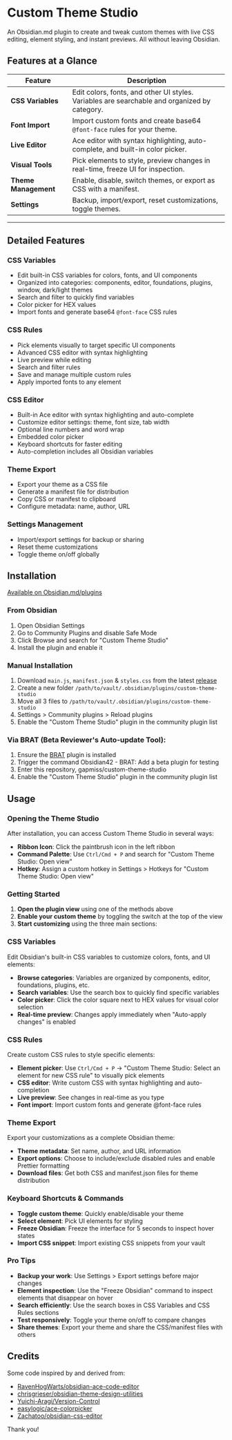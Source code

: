 # Custom Theme Studio

An Obsidian.md plugin to create and tweak custom themes with live CSS editing, element styling, and instant previews. All without leaving Obsidian.

## Features at a Glance

| Feature              | Description                                                                                  |
| -------------------- | -------------------------------------------------------------------------------------------- |
| **CSS Variables**    | Edit colors, fonts, and other UI styles. Variables are searchable and organized by category. |
| **Font Import**      | Import custom fonts and create base64 `@font-face` rules for your theme.                     |
| **Live Editor**      | Ace editor with syntax highlighting, auto-complete, and built-in color picker.               |
| **Visual Tools**     | Pick elements to style, preview changes in real-time, freeze UI for inspection.              |
| **Theme Management** | Enable, disable, switch themes, or export as CSS with a manifest.                            |
| **Settings**         | Backup, import/export, reset customizations, toggle themes.                                  |

---

## Detailed Features

### CSS Variables

- Edit built-in CSS variables for colors, fonts, and UI components
- Organized into categories: components, editor, foundations, plugins, window, dark/light themes
- Search and filter to quickly find variables
- Color picker for HEX values
- Import fonts and generate base64 `@font-face` CSS rules

### CSS Rules

- Pick elements visually to target specific UI components
- Advanced CSS editor with syntax highlighting
- Live preview while editing
- Search and filter rules
- Save and manage multiple custom rules
- Apply imported fonts to any element

### CSS Editor

- Built-in Ace editor with syntax highlighting and auto-complete
- Customize editor settings: theme, font size, tab width
- Optional line numbers and word wrap
- Embedded color picker
- Keyboard shortcuts for faster editing
- Auto-completion includes all Obsidian variables

### Theme Export

- Export your theme as a CSS file
- Generate a manifest file for distribution
- Copy CSS or manifest to clipboard
- Configure metadata: name, author, URL

### Settings Management

- Import/export settings for backup or sharing
- Reset theme customizations
- Toggle theme on/off globally

## Installation

[Available on Obsidian.md/plugins](https://obsidian.md/plugins?search=custom-theme-studio)

### From Obsidian

1. Open Obsidian Settings
2. Go to Community Plugins and disable Safe Mode
3. Click Browse and search for "Custom Theme Studio"
4. Install the plugin and enable it

### Manual Installation

1. Download `main.js`, `manifest.json` & `styles.css` from the latest [release](https://github.com/gapmiss/custom-theme-studio/releases/)
2. Create a new folder `/path/to/vault/.obsidian/plugins/custom-theme-studio`
3. Move all 3 files to `/path/to/vault/.obsidian/plugins/custom-theme-studio`
4. Settings > Community plugins > Reload plugins
5. Enable the "Custom Theme Studio" plugin in the community plugin list

### Via BRAT (Beta Reviewer's Auto-update Tool):

1. Ensure the [BRAT](https://github.com/TfTHacker/obsidian42-brat) plugin is installed
2. Trigger the command Obsidian42 - BRAT: Add a beta plugin for testing
3. Enter this repository, gapmiss/custom-theme-studio
4. Enable the "Custom Theme Studio" plugin in the community plugin list

## Usage

### Opening the Theme Studio

After installation, you can access Custom Theme Studio in several ways:

- **Ribbon Icon**: Click the paintbrush icon in the left ribbon
- **Command Palette**: Use `Ctrl/Cmd + P` and search for "Custom Theme Studio: Open view"
- **Hotkey**: Assign a custom hotkey in Settings > Hotkeys for "Custom Theme Studio: Open view"

### Getting Started

1. **Open the plugin view** using one of the methods above
2. **Enable your custom theme** by toggling the switch at the top of the view
3. **Start customizing** using the three main sections:

### CSS Variables

Edit Obsidian's built-in CSS variables to customize colors, fonts, and UI elements:

- **Browse categories**: Variables are organized by components, editor, foundations, plugins, etc.
- **Search variables**: Use the search box to quickly find specific variables
- **Color picker**: Click the color square next to HEX values for visual color selection
- **Real-time preview**: Changes apply immediately when "Auto-apply changes" is enabled

### CSS Rules

Create custom CSS rules to style specific elements:

- **Element picker**: Use `Ctrl/Cmd + P` → "Custom Theme Studio: Select an element for new CSS rule" to visually pick elements
- **CSS editor**: Write custom CSS with syntax highlighting and auto-completion
- **Live preview**: See changes in real-time as you type
- **Font import**: Import custom fonts and generate @font-face rules

### Theme Export

Export your customizations as a complete Obsidian theme:

- **Theme metadata**: Set name, author, and URL information
- **Export options**: Choose to include/exclude disabled rules and enable Prettier formatting
- **Download files**: Get both CSS and manifest.json files for theme distribution

### Keyboard Shortcuts & Commands

- **Toggle custom theme**: Quickly enable/disable your theme
- **Select element**: Pick UI elements for styling
- **Freeze Obsidian**: Freeze the interface for 5 seconds to inspect hover states
- **Import CSS snippet**: Import existing CSS snippets from your vault

### Pro Tips

- **Backup your work**: Use Settings > Export settings before major changes
- **Element inspection**: Use the "Freeze Obsidian" command to inspect elements that disappear on hover
- **Search efficiently**: Use the search boxes in CSS Variables and CSS Rules sections
- **Test responsively**: Toggle your theme on/off to compare changes
- **Share themes**: Export your theme and share the CSS/manifest files with others

## Credits

Some code inspired by and derived from:

- [RavenHogWarts/obsidian-ace-code-editor](https://github.com/RavenHogWarts/obsidian-ace-code-editor)
- [chrisgrieser/obsidian-theme-design-utilities](https://github.com/chrisgrieser/obsidian-theme-design-utilities)
- [Yuichi-Aragi/Version-Control](https://github.com/Yuichi-Aragi/Version-Control)
- [easylogic/ace-colorpicker](https://github.com/easylogic/ace-colorpicker)
- [Zachatoo/obsidian-css-editor](https://github.com/Zachatoo/obsidian-css-editor)

Thank you!
